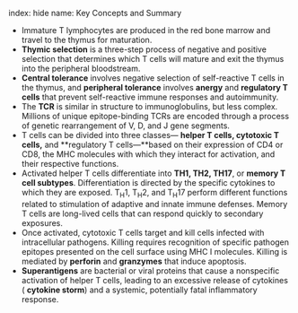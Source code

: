 index: hide
name: Key Concepts and Summary

  * Immature T lymphocytes are produced in the red bone marrow and travel to the thymus for maturation.
  *  **Thymic selection** is a three-step process of negative and positive selection that determines which T cells will mature and exit the thymus into the peripheral bloodstream.
  *  **Central tolerance** involves negative selection of self-reactive T cells in the thymus, and  **peripheral tolerance** involves  **anergy** and  **regulatory T cells** that prevent self-reactive immune responses and autoimmunity.
  * The  **TCR** is similar in structure to immunoglobulins, but less complex. Millions of unique epitope-binding TCRs are encoded through a process of genetic rearrangement of V, D, and J gene segments.
  * T cells can be divided into three classes— **helper T cells, cytotoxic T cells,** and  **regulatory T cells—**based on their expression of CD4 or CD8, the MHC molecules with which they interact for activation, and their respective functions.
  * Activated helper T cells differentiate into  **TH1, TH2, TH17**, or  **memory T cell subtypes**. Differentiation is directed by the specific cytokines to which they are exposed. T<sub>H</sub>1, T<sub>H</sub>2, and T<sub>H</sub>17 perform different functions related to stimulation of adaptive and innate immune defenses. Memory T cells are long-lived cells that can respond quickly to secondary exposures.
  * Once activated, cytotoxic T cells target and kill cells infected with intracellular pathogens. Killing requires recognition of specific pathogen epitopes presented on the cell surface using MHC I molecules. Killing is mediated by  **perforin** and  **granzymes** that induce apoptosis.
  *  **Superantigens** are bacterial or viral proteins that cause a nonspecific activation of helper T cells, leading to an excessive release of cytokines ( **cytokine storm**) and a systemic, potentially fatal inflammatory response.

